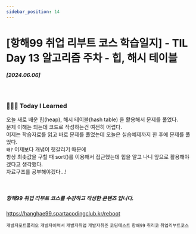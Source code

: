 ```yaml
---
sidebar_position: 14
---
```


# [항해99 취업 리부트 코스 학습일지] - TIL Day 13 알고리즘 주차 - 힙, 해시 테이블


##### [2024.06.06]

<br/>

### 👩🏻‍💻 Today I Learned
오늘 새로 배운 힙(heap), 해시 테이블(hash table)  을 활용해서 문제를 풀었다.<br/>
문제 이해는 되는데 코드로 작성하는건 여전히 어렵다.<br/>
어제는 학습자료를 읽고 바로 문제를 풀었는데 오늘은 실습예제까지 한 후에 문제를 풀었다.<br/>
```왜?``` 어제보다 개념이 헷갈리기 때문에<br/>
항상 최솟값을 구할 때 sort()를 이용해서 접근했는데 힙을 알고 나니 앞으로 활용해야겠다고 생각했다. <br/>
자료구조를 공부해야겠다...!



<br/>

##### 항해99 취업 리부트 코스를 수강하고 작성한 콘텐츠 입니다.
https://hanghae99.spartacodingclub.kr/reboot


```개발자포트폴리오``` ```개발자이력서``` ```개발자취업``` ```개발자취준``` ```코딩테스트``` ```항해99``` ```취리코``` ```취업리부트코스```





